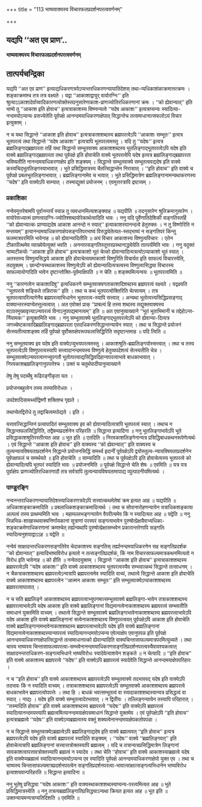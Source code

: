 +++
title = "113 भाष्यवाक्यस्य विचारफलप्रदर्शनपरत्ववर्णनम्"

+++


## यद्यपि ‘‘अत एव प्राण’..

**भाष्यवाक्यस्य विचारफलप्रदर्शनपरत्ववर्णनम्**

## **तात्पर्यचन्द्रिका**

यद्यपि ‘‘अत एव प्राण’’ इत्याद्यधिकरणत्रयेऽप्यन्तरधिकरणन्यायातिदेशस् तथा-प्यधिकाशंकाक्रमात्तत्क्रमः । शङ्काक्रमश्च तत्र तत्र वक्ष्यते । यद्वा ‘‘आकाशाद्वायुर् वायोरग्निः’’ इति श्रुत्याऽऽकाशादेर्वाय्वादिकारणत्वोक्तेस्तदनुसारेणाकाश-प्राणज्योतिरधिकरणानां क्रमः । ‘‘को ह्येवान्यात्’’ इति भाष्ये तु ‘‘आकाश इति होवाच’’ इत्यत्राकाशस्य विष्ण्वन्यत्वे ‘‘यदेष आकाशः’’ इत्यत्राप्यन्यः स्यादित्या-नन्दमयोऽप्यन्यः प्रसज्येतेति पूर्वपक्षे आनन्दमयाधिकरणाक्षेपात् सिद्धान्तेच तत्समाधानात्सफलोऽयं विचार इत्युक्तम् ।

न च यथा सिद्धान्ते ‘‘आकाश इति होवाच’’ इत्यत्राकाशशब्दस्य ब्रह्मपरत्वेऽपि ‘‘आकाशः सम्भूतः’’ इत्यत्र भूतपरत्वं तथा सिद्धान्ते ‘‘यदेष आकाशः’’ इत्यत्रापि भूतपरत्वमस्तु । यदि तु ‘‘यदेषः’’ इत्यत्र ब्रह्मलिङ्गाद्ब्रह्मपरता तर्हि यथा सिद्धान्ते सम्भूतवाक्य आकाशशब्दस्य भूतलिङ्गाद्भूतपरत्वेऽपि यदेष इति वाक्ये ब्रह्मलिङ्गाद्ब्रह्मपरता तथा पूर्वपक्षे इति होवाचेति वाक्ये भूतपरत्वेपि यदेष इत्यत्र ब्रह्मलिङ्गाद्ब्रह्मपरता भविष्यतीति नानन्दमयाधिकरणाक्षेप इति शङ्क्यम् । सिद्धान्ते सम्भूतवाक्ये सम्भूतत्ववद्यदेष इति वाक्ये कस्यचिद्भूतलिङ्गस्याभावात् । भूते प्रसिद्धिमात्रस्य चैतत्सिद्धान्तेन निरासात् । ‘‘इति होवाच’’ इति वाक्ये च पूर्वपक्षे प्रबलभूतलिङ्गाभावात् । ब्रह्मलिङ्गानामेव च भावात् । भूते प्रसिद्धिमात्रेण ब्रह्मलिङ्गानामन्यथाकरणस्य ‘‘यदेष’’ इति वाक्येऽपि साम्यात् । तस्माद्युक्तं प्रयोजनम् । एवमुत्तरत्रापि द्रष्टव्यम् ।

### **प्रकाशिका**

नन्वेवमुत्तरेषामपि पूर्वानन्तर्यं स्यान्न तु व्यवधानमित्याशङ्क्याह ॥ यद्यपीति ॥ तदनुसारेण श्रुतिक्रमानुसारेण । वायोरेवाध्यात्मं प्राणत्वादग्नि-ज्योतिश्शब्दयोरेकार्थत्वादिति भावः । ननु यदि पूर्वेणातिदेशिकी सङ्गतिस्तर्हि ‘‘को ह्येवान्यात्कः प्राण्याद्यदेष आकाश आनन्दो न स्यात्’’ इत्याकाशस्यानन्दत्वे हेतुरुक्तः । न तु विष्णोरिति न मन्तव्यम्’’ इत्यानन्दमयाधिकरणाक्षेपसङ्गतिपरभाष्यं विरुद्ध्येतेत्यत-स्तद्भाष्यं न सङ्गतिपरं किन्तु फलमात्रपरमिति भावेनाह ॥ को ह्येवान्यादितीति ॥ अयं विचार आकाशस्य विष्णुत्वविचारः । एतेन टीकापीत्थमेव व्याख्येयेत्युक्तं भवति । अनन्तरसङ्गतिस्तूत्तरप्रस्थानाद्ध्येयेति तात्पर्यमिति भावः । ननु यदुक्तं भाष्यटीकयोः ‘‘आकाश इति होवाच’’ इत्यत्राकाशो भूतं चेत्को ह्येवान्यादित्यत्रत्योऽप्याकाशो भूतं स्यात् । अतस्तस्य विष्णुत्वसिद्धये आकाश इति होवाचेत्ययमाकाशो विष्णुरिति विचार्यत इति साफल्यं विचारस्येति, तदयुक्तम् । छान्दोग्यस्थाकाशस्य विष्णुत्वेऽपि को ह्येवान्यादित्यत्रत्यस्य विष्णुत्वासिद्ध्या विचारस्य साफल्यायोगादिति भावेन दृष्टान्तोक्ति-पूर्वमाक्षिपति ॥ न चेति ॥ शङ्क्यमित्यन्वयः ॥ भूतपरत्वमिति ॥

ननु ‘‘कारणत्वेन चाकाशादिषु’’ इत्यधिकरणे सम्भूतवाक्यगताकाशादिशब्दस्य ब्रह्मपरत्वं वक्ष्यते । यद्वक्ष्यति ‘‘भूतपरत्वे शङ्किते तन्निरासः’’ इति । तथा च कथं भूतपरत्वोक्तिरिति चेत्सत्यम् । तत्र भूतपरत्वापरित्यागेनैव ब्रह्मपरत्वाभिधानेन भूतपरत्व-स्यापि सत्त्वात् । अन्यथा भूतोत्पत्त्यसिद्धिप्रसङ्गाद् वाक्यान्तरस्याप्येतत्तुल्यत्वात् । अत एवोक्तं प्राक् ‘‘प्राबल्यं हि तस्य शब्दस्य तद्युक्तवाक्यस्य वाऽपरमुख्यवृत्त्याऽन्यपरत्वं विनाऽनुपपद्यमानत्वम्’’ इति ॥ अत एवानुव्याख्याने ‘‘भूतं भूताभिमानी च तद्देहोऽन्त-र्नियामकः’’ इत्युक्तमिति भावः । ननु सम्भूतवाक्ये भूतलिङ्गाद्भूतपरत्वेऽपि को ह्येवान्या-दित्यत्र जगच्चेष्टकत्वादिब्रह्मलिङ्गाद्ब्रह्मपरता एतदधिकरणसिद्धान्तन्यायेन स्यात् । तथा च सिद्धान्ते प्रयोजनं सेत्स्यतीत्याशङ्क्य तर्हि पूर्वपक्षे पूर्वोक्ताक्षेपरूपफलासिद्धिरिति सदृष्टान्तमाह ॥ यदि त्विति ॥

ननु सम्भूतवाक्य इव यदेष इति वाक्येऽप्युभयपरत्वमस्तु । आकाशश्रुति-ब्रह्मलिङ्गयोस्सत्त्वात् । तथा च तस्य भूतपरत्वेऽपि विष्णुपरत्वस्यापि सत्त्वादानन्दमयस्य विष्णुत्वे हेतुव्यपदेशत्वं सेत्स्यतीति चेन्न । सम्भूतवाक्येऽन्यपरत्वानभ्युपगतौ भूतोत्पत्त्याद्यसिद्धिवदिहान्यपरत्वाभावे बाधकाभावात् । निरवकाशब्रह्मलिङ्गानुपपत्तेश्च । उक्तं च चतुर्थपादीयानुव्याख्याने

तेषु तेषु पदार्थेषु रूढिरङ्गीकृता यतः ।

प्रयोजनबहुत्वेन तस्य तस्याविरोधतः ।

उपदेशादिसामर्थ्याद्विष्णौ शक्तिश्च गृह्यते ।

तथाप्येतद्विरोधे तु तद्वाचित्वमपोद्यते । इति ।

यत्तावत्सिद्धान्तिनं प्रत्यापादितं सम्भूतवाक्य इव को ह्येवान्यादित्यत्रापि भूतपरत्वं स्यात् । तथाच न सिद्धान्तफलसिद्धिरिति, तद्वैषम्यप्रदर्शनेन परिहरति ॥ सिद्धान्त इत्यादिना ॥ ननु भूतलिङ्गाभावेऽपि भूते प्रसिद्धाकाशश्रुतिरस्तीत्यत आह ॥ भूत इति ॥ एतदिति ॥ निरवकाशलिङ्गेनान्यत्र प्रसिद्धिबाधकथनरूपेणेत्यर्थः । एवं सिद्धान्ते ‘‘आकाश इति होवाच’’ इति वाक्यस्य ‘‘को ह्येवान्यात्’’ इति वाक्यस्य च तुल्यन्यायविषयताप्रदर्शनेन सिद्धान्ते प्रयोजनसिद्धिं समर्थ्य इदानीं पूर्वपक्षेऽपि द्वयोस्तुल्य-न्यायविषयताप्रदर्शनेन पूर्वपक्षफलं च समर्थयते ॥ इति होवाचेति ॥ साम्यादिति ॥ तथा च पूर्वपक्षेऽपि इति होवाचेत्यस्य भूतपरत्वे को ह्येवान्यादित्यपि भूतपरं स्यादिति भावः ॥ प्रयोजनमिति ॥ पूर्वपक्षे सिद्धान्ते चेति शेषः ॥ एवमिति ॥ यत्र यत्र पूर्वाक्षेपः प्राणज्योतिरधिकरणादौ तत्र सर्वत्रापि तुल्यन्यायविषयतामापाद्य व्युत्पादनीयमित्यर्थः ।

### **पाण्डुरङ्गि**

नन्वनन्तराधिकरणन्यायातिदेशस्याधिकरणत्रयेऽपि सत्त्वात्कथमेतेषां क्रम इत्यत आह ॥ यद्यपीति ॥ अधिकाशङ्काक्रमादिति ॥ प्रबलाधिकशङ्काक्रमादित्यर्थः । तथा च सोपानारोहणन्यायेन यत्राधिकशङ्काया अल्पत्वं तस्य प्राथम्यमिति भावः । महामल्लभङ्गन्यायेन वैपरीत्यमेव किं न स्यादित्यत आह ॥ यद्वेति ॥ ननु भिन्नभिन्न-शाखास्थवाक्यनिर्णायकानां सूत्राणां परस्परं सङ्गत्यभावेन पुरुषोत्प्रेक्षयैवाभ्यधिका-शङ्काक्रमेणाधिकरणानां क्रमश्चेत् तर्ह्यन्यथापि पुरुषोत्प्रेक्षासम्भवेन प्रकारान्तरेणापि सङ्गतिः स्यादित्यनुशयाद्वाऽऽह ॥ यद्वेति ॥

नन्वेवं साक्षादन्तरधिकरणसङ्गतिरेव चेदाकाशस्य सङ्गतिस् तर्ह्यानन्दमयाधिकरणेन सह सङ्गतिप्रदर्शक ‘‘को ह्येवान्यात्’’ इत्यादिभाष्यविरोध इत्यतो न तत्सङ्गतिप्रदर्शकं, किं नाम विचारसाफल्यमात्रकथनमित्यतो न विरोध इति भावेनाह ॥ को हीति ॥ नन्वेतदयुक्तम् । सिद्धान्ते ‘‘आकाश इति होवाच’’ इत्यत्राकाशशब्दस्य ब्रह्मपरत्वेऽपि ‘‘यदेष आकाशः’’ इति वाक्ये आकाशशब्दस्य भूतपरत्वस्यैव सम्भवात्कथं सिद्धान्ते तत्साधनम् । न चैकत्राकाशशब्दस्य ब्रह्मपरत्वेऽन्यत्रापि ब्रह्मपरत्वमेव स्यादिति वाच्यं, तथात्वे सिद्धान्ते आकाश इति होवाचेति वाक्ये आकाशशब्दस्य ब्रह्मपरत्वेन ‘‘आत्मन आकाशः सम्भूतः’’ इति सम्भूतवाक्येऽप्याकाशशब्दस्य ब्रह्मपरत्वापातात् ।

न च सति ब्रह्मलिङ्गे आकाशशब्दस्य ब्रह्मपरत्वाभ्युपगमात्सम्भूतवाक्ये ब्रह्मलिङ्गा-भावेन तत्राकाशशब्दस्य ब्रह्मपरत्वाभावेऽपि यदेष आकाश इति वाक्ये ब्रह्मलिङ्गानां विद्यमानत्वेनाकाशशब्दस्य ब्रह्मपरत्वं सम्भवतीति समाधानं युक्तमिति वाच्यम् । तथात्वे सिद्धान्ते सम्भूतवाक्ये ब्रह्मलिङ्गाभावेनाकाशशब्दस्य ब्रह्मपरत्वाभावेऽपि यदेष आकाश इति वाक्ये ब्रह्मलिङ्गानां सत्वेनाकाशशब्दस्य विष्णुपरत्ववत् पूर्वपक्षेऽपि आकाश इति होवाचेति वाक्ये ब्रह्मलिङ्गानामभावेनाकाशशब्दस्य ब्रह्मपरत्वाभावेऽपि यदेष इति वाक्ये ब्रह्मलिङ्गानां विद्यमानत्वेनाकाशशब्दस्यान्यपरत्वं स्यादित्यानन्दमयोऽप्यन्य एवेत्याक्षेप एवानुपपन्न इति पूर्वपक्षे आनन्दमयाधिकरणाक्षेपात्सिद्धान्ते तत्समाधानात्को ह्येवान्यादिति वाक्यचिन्तासाफल्यमात्रपरमित्युच्यते । तथा चास्य भाष्यस्य चिन्तासाफल्यपरत्वा-सम्भवेनानन्दमयाधिकरणसङ्गतिप्रदर्शनपरत्वस्यैवावश्यकत्वात् साक्षादनन्तराधिकरण-सङ्गत्यभिधाने भाष्यविरोधः स्यादेवेत्याशयेन शङ्कते ॥ न चेत्यादि ॥ ‘‘इति होवाच’’ इति वाक्ये आकाशस्य ब्रह्मपरत्वे ‘‘यदेषः’’ इति वाक्येऽपि ब्रह्मपरत्वं स्यादेवेति सिद्धान्ते आनन्दमयाक्षेपपरिहारः ।

न च ‘‘इति होवाच’’ इति वाक्ये आकाशशब्दस्य ब्रह्मपरत्वेऽपि सम्भूतवाक्ये तदभाववद् यदेष इति वाक्येऽपि तदभावः किं न स्यादिति वाच्यम् । तत्राकाशशब्दस्य ब्रह्मपरत्वेऽपि सम्भूतवाक्ये आकाशशब्दस्य ब्रह्मपरत्वे बाधकाभावेन ब्रह्मपरत्वोपपत्तेः । तथा हि । बाधकं भवत्सम्भूतत्वं वा स्यादाकाशशब्दस्यान्यत्र प्रसिद्धत्वं वा स्यात् । नाद्यः । यदेष इति वाक्ये सम्भूतत्वादेरभावात् । न द्वितीयः । तल्लिङ्गन्यायेन तस्यापि परिहारात् । ‘‘तस्मादिति होवाच’’ इति वाक्ये आकाशशब्दस्य ब्रह्मपरत्वे ‘‘यदेषः’’ इति वाक्येऽपि ब्रह्मपरत्वं स्यादित्यानन्दमयस्यापि ब्रह्मत्वमित्यानन्दमयाक्षेपसमाधानं सिद्धान्ते युक्तमेव । एवं पूर्वपक्षेऽपि ‘‘इति होवाच’’ इत्यत्राब्रह्मत्वे ‘‘यदेषः’’ इति वाक्येऽप्यब्रह्मत्वस्य वक्तुं शक्यत्वेनानन्दमयाक्षेपकतोपपन्ना ।

न च सिद्धान्ते सम्भूतवाक्येऽब्रह्मत्वेऽपि ब्रह्मलिङ्गाद्यदेष इति वाक्ये ब्रह्मत्ववत् ‘‘इति होवाच’’ इत्यत्र ब्रह्मपरत्वेऽपि यदेष इति वाक्ये ब्रह्मपरत्वं स्यादिति शङ्क्यम् । ‘‘यदेषः’’ वाक्ये ‘‘ब्रह्मलिङ्गवत्’’ इति होवाचेत्यत्रापि ब्रह्मलिङ्गानां सत्त्वात्तत्रोक्तस्यापि ब्रह्मत्वम् । यदि च तत्रान्यत्रप्रसिद्धिमात्रेण लिङ्गानां सावकाशत्वापत्तावत्रोक्तस्यापि ब्रह्मत्वं न स्यादेव । तथा चेति ‘‘होवाच’’ इति वाक्ये आकाशस्याब्रह्मत्वे यदेष इति वाक्येप्यब्रह्मत्वं स्यादित्यानन्दमयोऽप्यन्य एव स्यादिति पूर्वपक्षे आनन्दमयाधिकरणाक्षेपो युक्त एव । तथा च भाष्यस्य चिन्तासाफल्यमात्रप्रदर्शनपरत्वेन सङ्गतिप्रदर्शनपरत्वा-भावात्साक्षात्सङ्गत्यभिधानेन भाष्यविरोध इत्याशयवान्परिहरति ॥ सिद्धान्त इत्यादिना ॥

ननु भूतेषु प्रसिद्ध्या ‘‘यदेष आकाशः’’ इति वाक्यस्थाकाशशब्दस्याप्यन्य-परत्वमित्यत आह ॥ भूते प्रसिद्धिमात्रस्येति ॥ ननु तत्रत्यब्रह्मलिङ्गातिप्रसिद्ध्याऽन्यथा क्रियत इत्यत आह ॥ भूत इति ॥ उक्तन्यायमन्यत्राप्यतिदिशति ॥ एवमिति ॥

